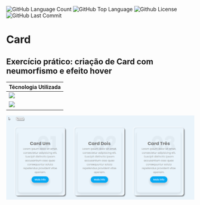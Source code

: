 <img alt="GitHub Language Count" src="https://img.shields.io/github/languages/count/Riquecelo/Card-Html-Css" /> <img alt="GitHub Top Language" src="https://img.shields.io/github/languages/top/Riquecelo/Card-Html-Css" /> <img alt="Github License" src="https://img.shields.io/github/license/Riquecelo/Card-Html-Css" /> <img alt="GitHub Last Commit" src="https://img.shields.io/github/last-commit/Riquecelo/Card-Html-Css" />

# Card

## Exercício prático: criação de Card com neumorfismo e efeito hover <br>

|Técnologia Utilizada|
|------| 
|![](https://img.shields.io/badge/HTML-239120?style=for-the-badge&logo=html5&logoColor=white)|
|![](https://img.shields.io/badge/CSS-239120?&style=for-the-badge&logo=css3&logoColor=white)|

![](https://github.com/Riquecelo/Card-Html-Css/blob/main/Card-HTML-CSS.gif)
